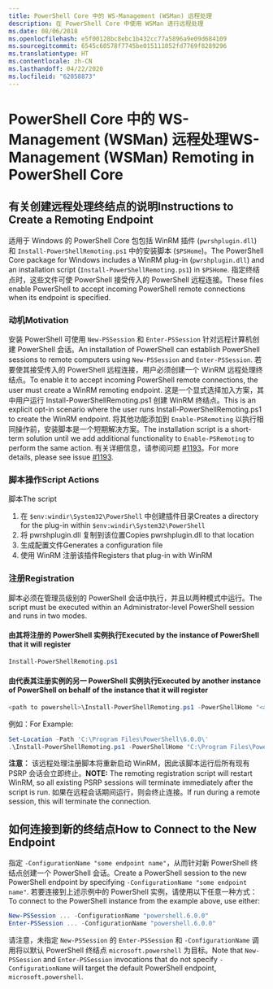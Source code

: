 ```yaml
---
title: PowerShell Core 中的 WS-Management (WSMan) 远程处理
description: 在 PowerShell Core 中使用 WSMan 进行远程处理
ms.date: 08/06/2018
ms.openlocfilehash: e5f00128bc8ebc1b432cc77a5896a9e09d684109
ms.sourcegitcommit: 6545c60578f7745be015111052fd7769f8289296
ms.translationtype: HT
ms.contentlocale: zh-CN
ms.lasthandoff: 04/22/2020
ms.locfileid: "62058873"
---
```

# <a name="ws-management-wsman-remoting-in-powershell-core"></a><span data-ttu-id="ea1f4-103">PowerShell Core 中的 WS-Management (WSMan) 远程处理</span><span class="sxs-lookup"><span data-stu-id="ea1f4-103">WS-Management (WSMan) Remoting in PowerShell Core</span></span>

## <a name="instructions-to-create-a-remoting-endpoint"></a><span data-ttu-id="ea1f4-104">有关创建远程处理终结点的说明</span><span class="sxs-lookup"><span data-stu-id="ea1f4-104">Instructions to Create a Remoting Endpoint</span></span>

<span data-ttu-id="ea1f4-105">适用于 Windows 的 PowerShell Core 包包括 WinRM 插件 (`pwrshplugin.dll`) 和 `Install-PowerShellRemoting.ps1` 中的安装脚本 (`$PSHome`)。</span><span class="sxs-lookup"><span data-stu-id="ea1f4-105">The PowerShell Core package for Windows includes a WinRM plug-in (`pwrshplugin.dll`) and an installation script (`Install-PowerShellRemoting.ps1`) in `$PSHome`.</span></span>
<span data-ttu-id="ea1f4-106">指定终结点时，这些文件可使 PowerShell 接受传入的 PowerShell 远程连接。</span><span class="sxs-lookup"><span data-stu-id="ea1f4-106">These files enable PowerShell to accept incoming PowerShell remote connections when its endpoint is specified.</span></span>

### <a name="motivation"></a><span data-ttu-id="ea1f4-107">动机</span><span class="sxs-lookup"><span data-stu-id="ea1f4-107">Motivation</span></span>

<span data-ttu-id="ea1f4-108">安装 PowerShell 可使用 `New-PSSession` 和 `Enter-PSSession` 针对远程计算机创建 PowerShell 会话。</span><span class="sxs-lookup"><span data-stu-id="ea1f4-108">An installation of PowerShell can establish PowerShell sessions to remote computers using `New-PSSession` and `Enter-PSSession`.</span></span>
<span data-ttu-id="ea1f4-109">若要使其接受传入的 PowerShell 远程连接，用户必须创建一个 WinRM 远程处理终结点。</span><span class="sxs-lookup"><span data-stu-id="ea1f4-109">To enable it to accept incoming PowerShell remote connections, the user must create a WinRM remoting endpoint.</span></span>
<span data-ttu-id="ea1f4-110">这是一个显式选择加入方案，其中用户运行 Install-PowerShellRemoting.ps1 创建 WinRM 终结点。</span><span class="sxs-lookup"><span data-stu-id="ea1f4-110">This is an explicit opt-in scenario where the user runs Install-PowerShellRemoting.ps1 to create the WinRM endpoint.</span></span>
<span data-ttu-id="ea1f4-111">将其他功能添加到 `Enable-PSRemoting` 以执行相同操作前，安装脚本是一个短期解决方案。</span><span class="sxs-lookup"><span data-stu-id="ea1f4-111">The installation script is a short-term solution until we add additional functionality to `Enable-PSRemoting` to perform the same action.</span></span>
<span data-ttu-id="ea1f4-112">有关详细信息，请参阅问题 [#1193](https://github.com/PowerShell/PowerShell/issues/1193)。</span><span class="sxs-lookup"><span data-stu-id="ea1f4-112">For more details, please see issue [#1193](https://github.com/PowerShell/PowerShell/issues/1193).</span></span>

### <a name="script-actions"></a><span data-ttu-id="ea1f4-113">脚本操作</span><span class="sxs-lookup"><span data-stu-id="ea1f4-113">Script Actions</span></span>

<span data-ttu-id="ea1f4-114">脚本</span><span class="sxs-lookup"><span data-stu-id="ea1f4-114">The script</span></span>

1. <span data-ttu-id="ea1f4-115">在 `$env:windir\System32\PowerShell` 中创建插件目录</span><span class="sxs-lookup"><span data-stu-id="ea1f4-115">Creates a directory for the plug-in within `$env:windir\System32\PowerShell`</span></span>
1. <span data-ttu-id="ea1f4-116">将 pwrshplugin.dll 复制到该位置</span><span class="sxs-lookup"><span data-stu-id="ea1f4-116">Copies pwrshplugin.dll to that location</span></span>
1. <span data-ttu-id="ea1f4-117">生成配置文件</span><span class="sxs-lookup"><span data-stu-id="ea1f4-117">Generates a configuration file</span></span>
1. <span data-ttu-id="ea1f4-118">使用 WinRM 注册该插件</span><span class="sxs-lookup"><span data-stu-id="ea1f4-118">Registers that plug-in with WinRM</span></span>

### <a name="registration"></a><span data-ttu-id="ea1f4-119">注册</span><span class="sxs-lookup"><span data-stu-id="ea1f4-119">Registration</span></span>

<span data-ttu-id="ea1f4-120">脚本必须在管理员级别的 PowerShell 会话中执行，并且以两种模式中运行。</span><span class="sxs-lookup"><span data-stu-id="ea1f4-120">The script must be executed within an Administrator-level PowerShell session and runs in two modes.</span></span>

#### <a name="executed-by-the-instance-of-powershell-that-it-will-register"></a><span data-ttu-id="ea1f4-121">由其将注册的 PowerShell 实例执行</span><span class="sxs-lookup"><span data-stu-id="ea1f4-121">Executed by the instance of PowerShell that it will register</span></span>

```powershell
Install-PowerShellRemoting.ps1
```

#### <a name="executed-by-another-instance-of-powershell-on-behalf-of-the-instance-that-it-will-register"></a><span data-ttu-id="ea1f4-122">由代表其注册实例的另一 PowerShell 实例执行</span><span class="sxs-lookup"><span data-stu-id="ea1f4-122">Executed by another instance of PowerShell on behalf of the instance that it will register</span></span>

```powershell
<path to powershell>\Install-PowerShellRemoting.ps1 -PowerShellHome "<absolute path to the instance's $PSHOME>"
```

<span data-ttu-id="ea1f4-123">例如：</span><span class="sxs-lookup"><span data-stu-id="ea1f4-123">For Example:</span></span>

```powershell
Set-Location -Path 'C:\Program Files\PowerShell\6.0.0\'
.\Install-PowerShellRemoting.ps1 -PowerShellHome "C:\Program Files\PowerShell\6.0.0\"
```

<span data-ttu-id="ea1f4-124">**注意：** 该远程处理注册脚本将重新启动 WinRM，因此该脚本运行后所有现有 PSRP 会话会立即终止。</span><span class="sxs-lookup"><span data-stu-id="ea1f4-124">**NOTE:** The remoting registration script will restart WinRM, so all existing PSRP sessions will terminate immediately after the script is run.</span></span> <span data-ttu-id="ea1f4-125">如果在远程会话期间运行，则会终止连接。</span><span class="sxs-lookup"><span data-stu-id="ea1f4-125">If run during a remote session, this will terminate the connection.</span></span>

## <a name="how-to-connect-to-the-new-endpoint"></a><span data-ttu-id="ea1f4-126">如何连接到新的终结点</span><span class="sxs-lookup"><span data-stu-id="ea1f4-126">How to Connect to the New Endpoint</span></span>

<span data-ttu-id="ea1f4-127">指定 `-ConfigurationName "some endpoint name"`，从而针对新 PowerShell 终结点创建一个 PowerShell 会话。</span><span class="sxs-lookup"><span data-stu-id="ea1f4-127">Create a PowerShell session to the new PowerShell endpoint by specifying `-ConfigurationName "some endpoint name"`.</span></span> <span data-ttu-id="ea1f4-128">若要连接到上述示例中的 PowerShell 实例，请使用以下任意一种方式：</span><span class="sxs-lookup"><span data-stu-id="ea1f4-128">To connect to the PowerShell instance from the example above, use either:</span></span>

```powershell
New-PSSession ... -ConfigurationName "powershell.6.0.0"
Enter-PSSession ... -ConfigurationName "powershell.6.0.0"
```

<span data-ttu-id="ea1f4-129">请注意，未指定 `New-PSSession` 的 `Enter-PSSession` 和 `-ConfigurationName` 调用将以默认 PowerShell 终结点 `microsoft.powershell` 为目标。</span><span class="sxs-lookup"><span data-stu-id="ea1f4-129">Note that `New-PSSession` and `Enter-PSSession` invocations that do not specify `-ConfigurationName` will target the default PowerShell endpoint, `microsoft.powershell`.</span></span>